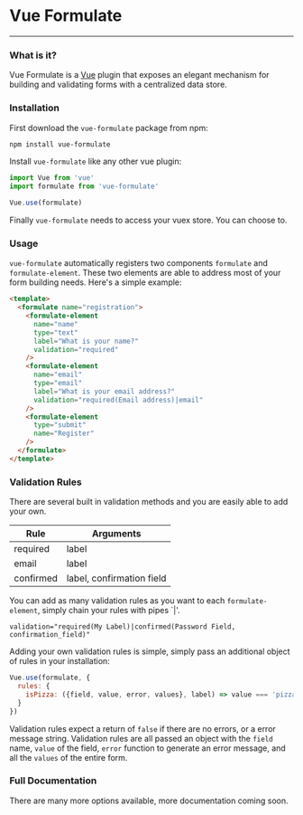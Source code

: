 # Vue Formulate
---------------

### What is it?

Vue Formulate is a [Vue](https://vuejs.org/) plugin that exposes an elegant
mechanism for building and validating forms with a centralized data store.

### Installation

First download the `vue-formulate` package from npm:

```sh
npm install vue-formulate
```

Install `vue-formulate` like any other vue plugin:

```js
import Vue from 'vue'
import formulate from 'vue-formulate'

Vue.use(formulate)
```
Finally `vue-formulate` needs to access your vuex store. You can choose to.

### Usage

`vue-formulate` automatically registers two components `formulate` and
`formulate-element`. These two elements are able to address most of your form
building needs. Here's a simple example:

```html
<template>
  <formulate name="registration">
    <formulate-element
      name="name"
      type="text"
      label="What is your name?"
      validation="required"
    />
    <formulate-element
      name="email"
      type="email"
      label="What is your email address?"
      validation="required(Email address)|email"
    />
    <formulate-element
      type="submit"
      name="Register"
    />
  </formulate>
</template>
```

### Validation Rules

There are several built in validation methods and you are easily able to add
your own.

Rule      |  Arguments
----------|---------------
required  | label
email     | label
confirmed | label, confirmation field

You can add as many validation rules as you want to each `formulate-element`, 
simply chain your rules with pipes `|'.

```
validation="required(My Label)|confirmed(Password Field, confirmation_field)"
```

Adding your own validation rules is simple, simply pass an additional object
of rules in your installation:

```js
Vue.use(formulate, {
  rules: {
    isPizza: ({field, value, error, values}, label) => value === 'pizza' ? false : `${label || field} is not pizza.`
  }
})
```

Validation rules expect a return of `false` if there are no errors, or a error
message string. Validation rules are all passed an object with the `field` name,
`value` of the field, `error` function to generate an error message, and all the
`values` of the entire form.

### Full Documentation

There are many more options available, more documentation coming soon.
